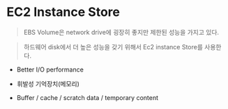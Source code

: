 EC2 Instance Store
=====================

> EBS Volume은 network drive에 굉장히 좋지만 제한된 성능을 가지고 있다.

> 하드웨어 disk에서 더 높은 성능을 갖기 위해서 Ec2 instance Store를 사용한다.

* Better I/O performance

* 휘발성 기억장치(메모리)

* Buffer / cache / scratch data / temporary content

